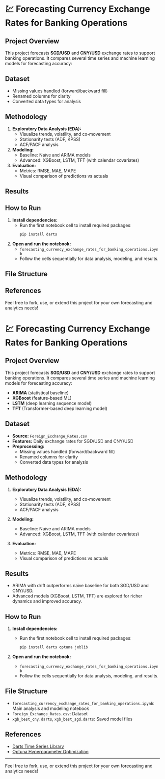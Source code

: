 # 💹 Forecasting Currency Exchange Rates for Banking Operations

## Project Overview
This project forecasts **SGD/USD** and **CNY/USD** exchange rates to support banking operations. It compares several time series and machine learning models for forecasting accuracy:

## Dataset
  - Missing values handled (forward/backward fill)
  - Renamed columns for clarity
  - Converted data types for analysis

## Methodology
1. **Exploratory Data Analysis (EDA):**
   - Visualize trends, volatility, and co-movement
   - Stationarity tests (ADF, KPSS)
   - ACF/PACF analysis
2. **Modeling:**
   - Baseline: Naïve and ARIMA models
   - Advanced: XGBoost, LSTM, TFT (with calendar covariates)
3. **Evaluation:**
   - Metrics: RMSE, MAE, MAPE
   - Visual comparison of predictions vs actuals

## Results

## How to Run
1. **Install dependencies:**
   - Run the first notebook cell to install required packages:
     ```bash
     pip install darts
     ```
2. **Open and run the notebook:**
   - `forecasting_currency_exchange_rates_for_banking_operations.ipynb`
   - Follow the cells sequentially for data analysis, modeling, and results.

## File Structure

## References

Feel free to fork, use, or extend this project for your own forecasting and analytics needs!

# 💹 Forecasting Currency Exchange Rates for Banking Operations

## Project Overview

This project forecasts **SGD/USD** and **CNY/USD** exchange rates to support banking operations. It compares several time series and machine learning models for forecasting accuracy:

- **ARIMA** (statistical baseline)
- **XGBoost** (feature-based ML)
- **LSTM** (deep learning sequence model)
- **TFT** (Transformer-based deep learning model)

## Dataset

- **Source:** `Foreign_Exchange_Rates.csv`
- **Features:** Daily exchange rates for SGD/USD and CNY/USD
- **Preprocessing:**
  - Missing values handled (forward/backward fill)
  - Renamed columns for clarity
  - Converted data types for analysis

## Methodology

1. **Exploratory Data Analysis (EDA):**
   - Visualize trends, volatility, and co-movement
   - Stationarity tests (ADF, KPSS)
   - ACF/PACF analysis

2. **Modeling:**
   - Baseline: Naïve and ARIMA models
   - Advanced: XGBoost, LSTM, TFT (with calendar covariates)

3. **Evaluation:**
   - Metrics: RMSE, MAE, MAPE
   - Visual comparison of predictions vs actuals

## Results

- ARIMA with drift outperforms naïve baseline for both SGD/USD and CNY/USD.
- Advanced models (XGBoost, LSTM, TFT) are explored for richer dynamics and improved accuracy.

## How to Run

1. **Install dependencies:**

   - Run the first notebook cell to install required packages:

     ```bash
     pip install darts optuna joblib
     ```

2. **Open and run the notebook:**

   - `forecasting_currency_exchange_rates_for_banking_operations.ipynb`
   - Follow the cells sequentially for data analysis, modeling, and results.

## File Structure

- `forecasting_currency_exchange_rates_for_banking_operations.ipynb`: Main analysis and modeling notebook
- `Foreign_Exchange_Rates.csv`: Dataset
- `xgb_best_cny.darts`, `xgb_best_sgd.darts`: Saved model files

## References

- [Darts Time Series Library](https://github.com/unit8co/darts)
- [Optuna Hyperparameter Optimization](https://optuna.org/)

---

Feel free to fork, use, or extend this project for your own forecasting and analytics needs!
